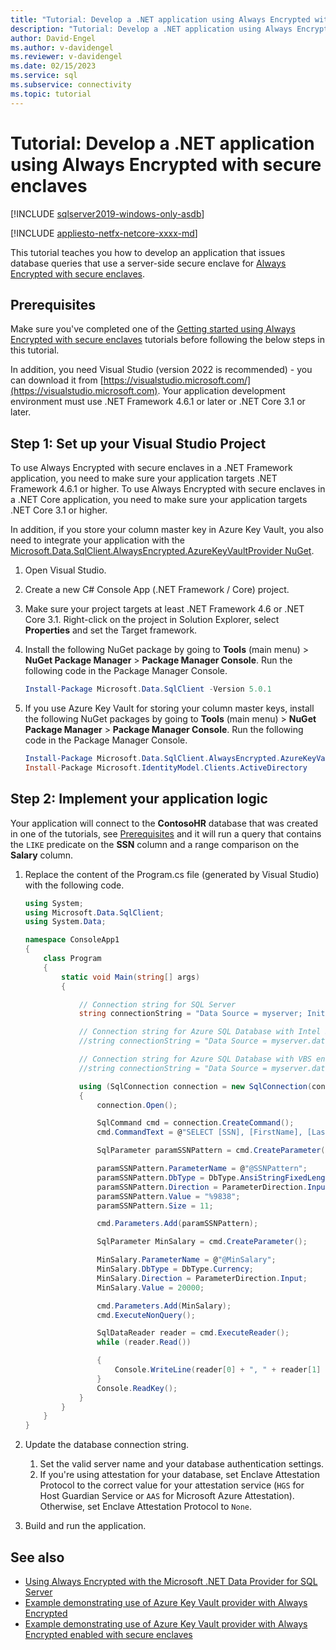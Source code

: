 ```yaml
---
title: "Tutorial: Develop a .NET application using Always Encrypted with secure enclaves"
description: "Tutorial: Develop a .NET application using Always Encrypted with secure enclaves"
author: David-Engel
ms.author: v-davidengel
ms.reviewer: v-davidengel
ms.date: 02/15/2023
ms.service: sql
ms.subservice: connectivity
ms.topic: tutorial
---
```


# Tutorial: Develop a .NET application using Always Encrypted with secure enclaves

[!INCLUDE [sqlserver2019-windows-only-asdb](../../../includes/applies-to-version/sqlserver2019-windows-only-asdb.md)]

[!INCLUDE [appliesto-netfx-netcore-xxxx-md](../../../includes/appliesto-netfx-netcore-xxxx-md.md)]

This tutorial teaches you how to develop an application that issues database queries that use a server-side secure enclave for [Always Encrypted with secure enclaves](../../../relational-databases/security/encryption/always-encrypted-enclaves.md).

## Prerequisites

Make sure you've completed one of the [Getting started using Always Encrypted with secure enclaves](/azure/azure-sql/database/always-encrypted-enclaves-getting-started) tutorials before following the below steps in this tutorial.

In addition, you need Visual Studio (version 2022 is recommended) - you can download it from [https://visualstudio.microsoft.com/](https://visualstudio.microsoft.com). Your application development environment must use .NET Framework 4.6.1 or later or .NET Core 3.1 or later.

## Step 1: Set up your Visual Studio Project

To use Always Encrypted with secure enclaves in a .NET Framework application, you need to make sure your application targets .NET Framework 4.6.1 or higher. To use Always Encrypted with secure enclaves in a .NET Core application, you need to make sure your application targets .NET Core 3.1 or higher.

In addition, if you store your column master key in Azure Key Vault, you also need to integrate your application with the [Microsoft.Data.SqlClient.AlwaysEncrypted.AzureKeyVaultProvider NuGet](https://www.nuget.org/packages/Microsoft.Data.SqlClient.AlwaysEncrypted.AzureKeyVaultProvider).

1. Open Visual Studio.

2. Create a new C\# Console App (.NET Framework / Core) project.

3. Make sure your project targets at least .NET Framework 4.6 or .NET Core 3.1. Right-click on the project in Solution Explorer, select **Properties** and set the Target framework.

4. Install the following NuGet package by going to **Tools** (main menu) > **NuGet Package Manager** > **Package Manager Console**. Run the following code in the Package Manager Console.

   ```powershell
   Install-Package Microsoft.Data.SqlClient -Version 5.0.1
   ```

5. If you use Azure Key Vault for storing your column master keys, install the following NuGet packages by going to **Tools** (main menu) > **NuGet Package Manager** > **Package Manager Console**. Run the following code in the Package Manager Console.

   ```powershell
   Install-Package Microsoft.Data.SqlClient.AlwaysEncrypted.AzureKeyVaultProvider -Version 3.0.0
   Install-Package Microsoft.IdentityModel.Clients.ActiveDirectory
   ```

## Step 2: Implement your application logic

Your application will connect to the **ContosoHR** database that was created in one of the tutorials, see [Prerequisites](#prerequisites) and it will run a query that contains the `LIKE` predicate on the **SSN** column and a range comparison on the **Salary** column.

1. Replace the content of the Program.cs file (generated by Visual Studio) with the following code.

    ```cs
    using System;
    using Microsoft.Data.SqlClient;
    using System.Data;

    namespace ConsoleApp1
    {
        class Program
        {
            static void Main(string[] args)
            {

                // Connection string for SQL Server
                string connectionString = "Data Source = myserver; Initial Catalog = ContosoHR; Column Encryption Setting = Enabled;Attestation Protocol = HGS; Enclave Attestation Url = http://hgs.bastion.local/Attestation; Integrated Security = true";

                // Connection string for Azure SQL Database with Intel SGX enclaves
                //string connectionString = "Data Source = myserver.database.windows.net; Initial Catalog = ContosoHR; Column Encryption Setting = Enabled;Attestation Protocol = AAS; Enclave Attestation Url = https://myattestationprovider.uks.attest.azure.net/attest/SgxEnclave; User ID=user; Password=password";

                // Connection string for Azure SQL Database with VBS enclaves
                //string connectionString = "Data Source = myserver.database.windows.net; Initial Catalog = ContosoHR; Column Encryption Setting = Enabled;Attestation Protocol = None; User ID=user; Password=password";

                using (SqlConnection connection = new SqlConnection(connectionString))
                {
                    connection.Open();

                    SqlCommand cmd = connection.CreateCommand();
                    cmd.CommandText = @"SELECT [SSN], [FirstName], [LastName], [Salary] FROM [HR].[Employees] WHERE [SSN] LIKE @SSNPattern AND [Salary] > @MinSalary;";

                    SqlParameter paramSSNPattern = cmd.CreateParameter();

                    paramSSNPattern.ParameterName = @"@SSNPattern";
                    paramSSNPattern.DbType = DbType.AnsiStringFixedLength;
                    paramSSNPattern.Direction = ParameterDirection.Input;
                    paramSSNPattern.Value = "%9838";
                    paramSSNPattern.Size = 11;

                    cmd.Parameters.Add(paramSSNPattern);

                    SqlParameter MinSalary = cmd.CreateParameter();

                    MinSalary.ParameterName = @"@MinSalary";
                    MinSalary.DbType = DbType.Currency;
                    MinSalary.Direction = ParameterDirection.Input;
                    MinSalary.Value = 20000;

                    cmd.Parameters.Add(MinSalary);
                    cmd.ExecuteNonQuery();

                    SqlDataReader reader = cmd.ExecuteReader();
                    while (reader.Read())

                    {
                        Console.WriteLine(reader[0] + ", " + reader[1] + ", " + reader[2] + ", " + reader[3]);
                    }
                    Console.ReadKey();
                }
            }
        }
    }
    ```

2. Update the database connection string.
    1. Set the valid server name and your database authentication settings.
    2. If you're using attestation for your database, set Enclave Attestation Protocol to the correct value for your attestation service (`HGS` for Host Guardian Service or `AAS` for Microsoft Azure Attestation). Otherwise, set Enclave Attestation Protocol to `None`.

3. Build and run the application.

## See also

- [Using Always Encrypted with the Microsoft .NET Data Provider for SQL Server](sqlclient-support-always-encrypted.md)
- [Example demonstrating use of Azure Key Vault provider with Always Encrypted](azure-key-vault-example.md)
- [Example demonstrating use of Azure Key Vault provider with Always Encrypted enabled with secure enclaves](azure-key-vault-enclave-example.md)
